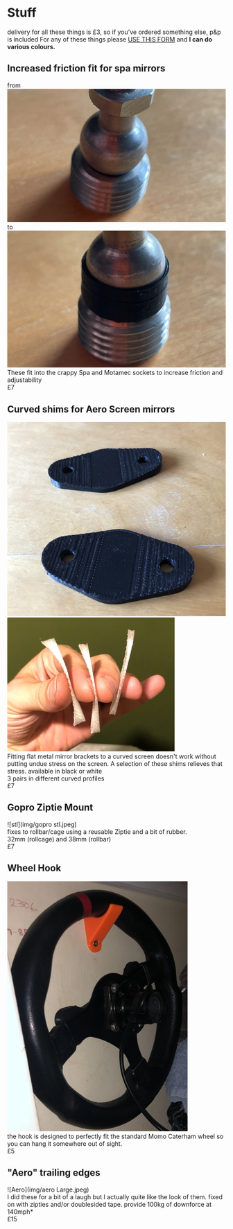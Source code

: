 # Stuff

delivery for all these things is £3, so if you've ordered something else, p&p is included 
For any of these things please [USE THIS FORM](https://forms.gle/5vtitZ7rHnNgAx4Y6) and **I can do various colours.**

## Increased friction fit for spa mirrors
from
![cup](img/no-cup.jpeg)<br/>
to
![no-cup](img/cup.jpeg)<br/>
These fit into the crappy Spa and Motamec sockets to increase friction and adjustability<br/>
£7

## Curved shims for Aero Screen mirrors
![gaskets](img/gasket.jpeg)<br/>
![gaskets](img/three-gaskets.jpeg)<br/>
Fitting flat metal mirror brackets to a curved screen doesn't work without putting undue stress on the screen. A selection of these shims relieves that stress. available in black or white<br/>
3 pairs in different curved profiles<br/>
£7

## Gopro Ziptie Mount
![stl](img/gopro stl.jpeg)<br/>
fixes to rollbar/cage using a reusable Ziptie and a bit of rubber.<br/>
32mm (rollcage) and 38mm (rollbar)<br/>
£7

## Wheel Hook
![hook-cupboard](img/hook-cupboard.jpeg)<br/>
the hook is designed to perfectly fit the standard Momo Caterham wheel so you can hang it somewhere out of sight.<br/>
£5

## "Aero" trailing edges
![Aero](img/aero Large.jpeg)<br/>
I did these for a bit of a laugh but I actually quite like the look of them. 
fixed on with zipties and/or doublesided tape.
provide 100kg of downforce at 140mph*<br/>
£15 



